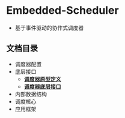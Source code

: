 # Embedded-Scheduler
* 基于事件驱动的协作式调度器

## 文档目录
* 调度器配置
* 底层接口
    * [**调度器原型定义**][prototype]
    * [**调度器底层接口**][portable]
* 内部数据结构
* 调度核心
* 应用框架

[prototype]: ./documentation/portable/sched_proto.md
[portable]: ./documentation/portable/sched_port.md
